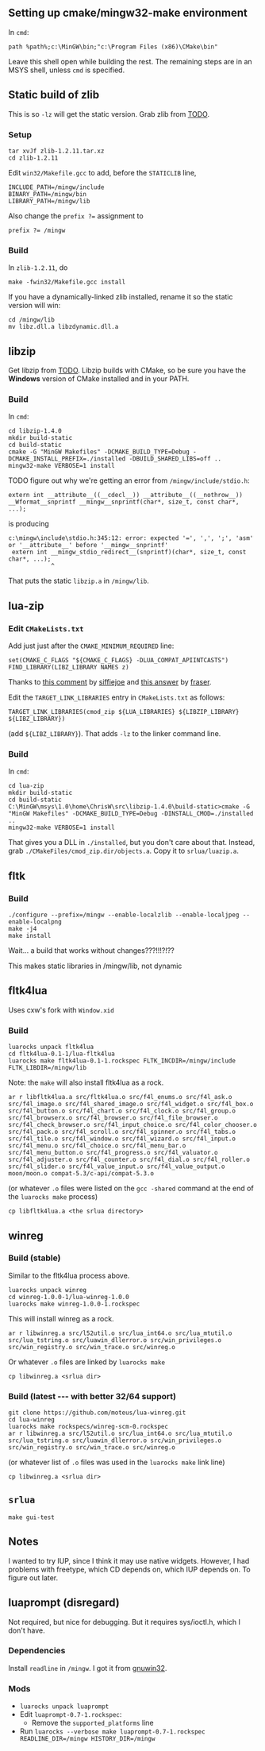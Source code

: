 ## Setting up cmake/mingw32-make environment

In `cmd`:

    path %path%;c:\MinGW\bin;"c:\Program Files (x86)\CMake\bin"

Leave this shell open while building the rest.  The remaining steps are in
an MSYS shell, unless `cmd` is specified.

## Static build of zlib

This is so `-lz` will get the static version.  Grab zlib from [TODO]().

### Setup

    tar xvJf zlib-1.2.11.tar.xz
    cd zlib-1.2.11

Edit `win32/Makefile.gcc` to add, before the `STATICLIB` line,

    INCLUDE_PATH=/mingw/include
    BINARY_PATH=/mingw/bin
    LIBRARY_PATH=/mingw/lib

Also change the `prefix ?=` assignment to

    prefix ?= /mingw

### Build

In `zlib-1.2.11`, do

    make -fwin32/Makefile.gcc install

If you have a dynamically-linked zlib installed, rename it so the static
version will win:

    cd /mingw/lib
    mv libz.dll.a libzdynamic.dll.a

## libzip

Get libzip from [TODO]().  Libzip builds with CMake, so be sure you have
the **Windows** version of CMake installed and in your PATH.

### Build

In `cmd`:

    cd libzip-1.4.0
    mkdir build-static
    cd build-static
    cmake -G "MinGW Makefiles" -DCMAKE_BUILD_TYPE=Debug -DCMAKE_INSTALL_PREFIX=./installed -DBUILD_SHARED_LIBS=off ..
    mingw32-make VERBOSE=1 install

TODO figure out why we're getting an error from `/mingw/include/stdio.h`:

    extern int __attribute__((__cdecl__)) __attribute__((__nothrow__)) __Wformat__snprintf __mingw__snprintf(char*, size_t, const char*, ...);

is producing

    c:\mingw\include\stdio.h:345:12: error: expected '=', ',', ';', 'asm' or '__attribute__' before '__mingw__snprintf'
     extern int __mingw_stdio_redirect__(snprintf)(char*, size_t, const char*, ...);
                ^

That puts the static `libzip.a` in `/mingw/lib`.

## lua-zip

### Edit `CMakeLists.txt`

Add just just after the `CMAKE_MINIMUM_REQUIRED` line:

    set(CMAKE_C_FLAGS "${CMAKE_C_FLAGS} -DLUA_COMPAT_APIINTCASTS")
    FIND_LIBRARY(LIBZ_LIBRARY NAMES z)

Thanks to [this comment](https://github.com/diegonehab/luasocket/issues/124#issuecomment-73495211) by
[siffiejoe](https://github.com/siffiejoe) and
[this answer](https://stackoverflow.com/a/10087100/2877364) by
[fraser](https://stackoverflow.com/users/2556117/fraser).

Edit the `TARGET_LINK_LIBRARIES` entry in `CMakeLists.txt` as follows:

    TARGET_LINK_LIBRARIES(cmod_zip ${LUA_LIBRARIES} ${LIBZIP_LIBRARY} ${LIBZ_LIBRARY})

(add `${LIBZ_LIBRARY}`).  That adds `-lz` to the linker command line.

### Build

In `cmd`:

    cd lua-zip
    mkdir build-static
    cd build-static
    C:\MinGW\msys\1.0\home\ChrisW\src\libzip-1.4.0\build-static>cmake -G "MinGW Makefiles" -DCMAKE_BUILD_TYPE=Debug -DINSTALL_CMOD=./installed ..
    mingw32-make VERBOSE=1 install

That gives you a DLL in `./installed`, but you don't care about that.  Instead,
grab `./CMakeFiles/cmod_zip.dir/objects.a`.  Copy it to `srlua/luazip.a`.

## fltk

### Build

    ./configure --prefix=/mingw --enable-localzlib --enable-localjpeg --enable-localpng
    make -j4
    make install

Wait... a build that works without changes???!!!?!??

This makes static libraries in /mingw/lib, not dynamic

## fltk4lua

Uses cxw's fork with `Window.xid`

### Build

    luarocks unpack fltk4lua
    cd fltk4lua-0.1-1/lua-fltk4lua
    luarocks make fltk4lua-0.1-1.rockspec FLTK_INCDIR=/mingw/include FLTK_LIBDIR=/mingw/lib

Note: the `make` will also install fltk4lua as a rock.

    ar r libfltk4lua.a src/fltk4lua.o src/f4l_enums.o src/f4l_ask.o src/f4l_image.o src/f4l_shared_image.o src/f4l_widget.o src/f4l_box.o src/f4l_button.o src/f4l_chart.o src/f4l_clock.o src/f4l_group.o src/f4l_browserx.o src/f4l_browser.o src/f4l_file_browser.o src/f4l_check_browser.o src/f4l_input_choice.o src/f4l_color_chooser.o src/f4l_pack.o src/f4l_scroll.o src/f4l_spinner.o src/f4l_tabs.o src/f4l_tile.o src/f4l_window.o src/f4l_wizard.o src/f4l_input.o src/f4l_menu.o src/f4l_choice.o src/f4l_menu_bar.o src/f4l_menu_button.o src/f4l_progress.o src/f4l_valuator.o src/f4l_adjuster.o src/f4l_counter.o src/f4l_dial.o src/f4l_roller.o src/f4l_slider.o src/f4l_value_input.o src/f4l_value_output.o moon/moon.o compat-5.3/c-api/compat-5.3.o

(or whatever `.o` files were listed on the `gcc -shared` command at the end of
the `luarocks make` process)

    cp libfltk4lua.a <the srlua directory>

## winreg

### Build (stable)

Similar to the fltk4lua process above.

    luarocks unpack winreg
    cd winreg-1.0.0-1/lua-winreg-1.0.0
    luarocks make winreg-1.0.0-1.rockspec

This will install winreg as a rock.

    ar r libwinreg.a src/l52util.o src/lua_int64.o src/lua_mtutil.o src/lua_tstring.o src/luawin_dllerror.o src/win_privileges.o src/win_registry.o src/win_trace.o src/winreg.o

Or whatever `.o` files are linked by `luarocks make`

    cp libwinreg.a <srlua dir>

### Build (latest --- with better 32/64 support)

    git clone https://github.com/moteus/lua-winreg.git
    cd lua-winreg
    luarocks make rockspecs/winreg-scm-0.rockspec
    ar r libwinreg.a src/l52util.o src/lua_int64.o src/lua_mtutil.o src/lua_tstring.o src/luawin_dllerror.o src/win_privileges.o src/win_registry.o src/win_trace.o src/winreg.o

(or whatever list of `.o` files was used in the `luarocks make` link line)

    cp libwinreg.a <srlua dir>

## `srlua`

    make gui-test

## Notes

I wanted to try IUP, since I think it may use native widgets.  However, I had
problems with freetype, which CD depends on, which IUP depends on.
To figure out later.

## luaprompt (disregard)

Not required, but nice for debugging.  But it requires sys/ioctl.h, which I
don't have.

### Dependencies

Install `readline` in `/mingw`.  I got it from
[gnuwin32](http://gnuwin32.sourceforge.net/packages/readline.htm).

### Mods

 - `luarocks unpack luaprompt`
 - Edit `luaprompt-0.7-1.rockspec`:
   - Remove the `supported_platforms` line
 - Run `luarocks --verbose make luaprompt-0.7-1.rockspec READLINE_DIR=/mingw HISTORY_DIR=/mingw`


<!-- vi: set ts=4 sts=4 sw=4 et ai ft=markdown: -->
